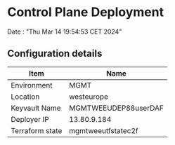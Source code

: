 # Control Plane Deployment #

Date : "Thu Mar 14 19:54:53 CET 2024"

## Configuration details ##

| Item                    | Name                 |
| ----------------------- | -------------------- |
| Environment             | MGMT         |
| Location                | westeurope              |
| Keyvault Name           | MGMTWEEUDEP88userDAF                                |
| Deployer IP             | 13.80.9.184                                         |
| Terraform state         | mgmtweeutfstatec2f                         |

